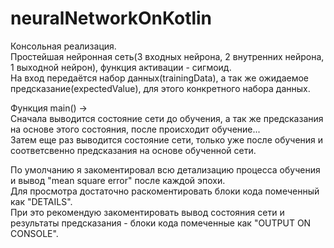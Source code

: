 # neuralNetworkOnKotlin  
Консольная реализация.  
Простейшая нейронная сеть(3 входных нейрона, 2 внутренних нейрона, 1 выходной нейрон), функция активации - сигмоид.  
На вход передаётся набор данных(trainingData), а так же ожидаемое предсказание(expectedValue), для этого конкретного набора данных.  
  
Функция main() ->  
Сначала выводится состояние сети до обучения, а так же предсказания на основе этого состояния, после происходит обучение...  
Затем еще раз выводится состояние сети, только уже после обучения и соответсвенно предсказания на основе обученной сети.  
  
По умолчанию я закоментировал всю детализацию процесса обучения и вывод "mean square error" после каждой эпохи.  
Для просмотра достаточно раскоментировать блоки кода помеченный как "DETAILS".  
При это рекомендую закоментировать вывод состояния сети и результаты предсказания - блоки кода помеченные как "OUTPUT ON CONSOLE".
